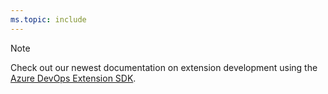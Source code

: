 ```yaml
---
ms.topic: include
---
```


> [!NOTE]  
> Check out our newest documentation on extension development using the [Azure DevOps Extension SDK](https://developer.microsoft.com/en-us/azure-devops/develop/extensions).


